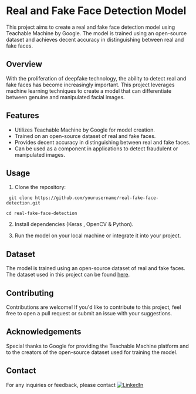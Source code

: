 # Real and Fake Face Detection Model
This project aims to create a real and fake face detection model using Teachable Machine by Google. The model is trained using an open-source dataset and achieves decent accuracy in distinguishing between real and fake faces.

## Overview
With the proliferation of deepfake technology, the ability to detect real and fake faces has become increasingly important. This project leverages machine learning techniques to create a model that can differentiate between genuine and manipulated facial images.

## Features
- Utilizes Teachable Machine by Google for model creation.
- Trained on an open-source dataset of real and fake faces.
- Provides decent accuracy in distinguishing between real and fake faces.
- Can be used as a component in applications to detect fraudulent or manipulated images.
## Usage
1. Clone the repository:

``` git clone https://github.com/yourusername/real-fake-face-detection.git```

```cd real-fake-face-detection ```

2. Install dependencies (Keras , OpenCV & Python).

3. Run the model on your local machine or integrate it into your project.

## Dataset
The model is trained using an open-source dataset of real and fake faces. The dataset used in this project can be found [here](https://www.kaggle.com/datasets/ashwingupta3012/human-faces).

## Contributing
Contributions are welcome! If you'd like to contribute to this project, feel free to open a pull request or submit an issue with your suggestions.

## Acknowledgements
Special thanks to Google for providing the Teachable Machine platform and to the creators of the open-source dataset used for training the model.

## Contact
For any inquiries or feedback, please contact [![LinkedIn](https://img.shields.io/badge/LinkedIn-Profile-blue?style=flat-square&logo=linkedin)](https://www.linkedin.com/in/singhayush16)
